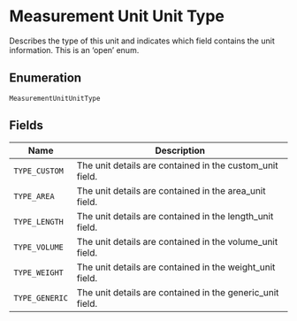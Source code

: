 
# Measurement Unit Unit Type

Describes the type of this unit and indicates which field contains the unit information. This is an ‘open’ enum.

## Enumeration

`MeasurementUnitUnitType`

## Fields

| Name | Description |
|  --- | --- |
| `TYPE_CUSTOM` | The unit details are contained in the custom_unit field. |
| `TYPE_AREA` | The unit details are contained in the area_unit field. |
| `TYPE_LENGTH` | The unit details are contained in the length_unit field. |
| `TYPE_VOLUME` | The unit details are contained in the volume_unit field. |
| `TYPE_WEIGHT` | The unit details are contained in the weight_unit field. |
| `TYPE_GENERIC` | The unit details are contained in the generic_unit field. |


